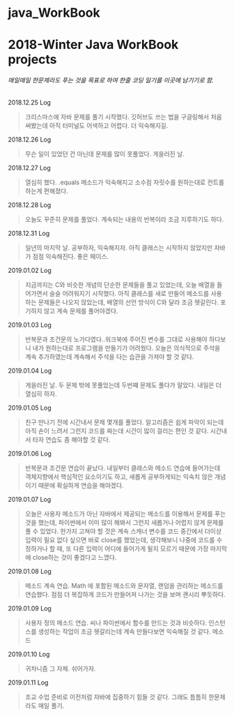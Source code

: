 # java_WorkBook
<h1>2018-Winter Java WorkBook projects</h1>
<h6>매일매일 한문제라도 푸는 것을 목표로 하여 한줄 코딩 일기를 이곳에 남기기로 함.</h6>

2018.12.25 Log
> 크리스마스에 자바 문제를 풀기 시작했다. 깃허브도 쓰는 법을 구글링해서 처음 써봤는데 아직 터미널도 어색하고 어렵다. 더 익숙해지길.

2018.12.26 Log
> 무슨 일이 있었던 건 아닌데 문제를 많이 못풀었다. 게을러진 날.

2018.12.27 Log
> 열심히 했다. .equals 메소드가 익숙해지고 소수점 자릿수를 원하는대로 컨트롤하는게 편해졌다.

2018.12.28 Log
> 오늘도 꾸준히 문제를 풀었다. 계속되는 내용의 반복이라 조금 지루하기도 하다.

2018.12.31 Log
> 일년의 마지막 날. 공부하자, 익숙해지자. 아직 클래스는 시작하지 않았지만 자바가 점점 익숙해진다. 좋은 페이스.

2019.01.02 Log
> 지금까지는 C와 비슷한 개념의 단순한 문제들을 풀고 있었는데, 오늘 배열을 들어가면서 슬슬 어려워지기 시작했다. 
아직 클래스를 새로 만들어 메소드를 사용하는 문제들은 나오지 않았는데, 배열의 선언 방식이 C와 달라 조금 헷갈린다. 포기하지 않고 계속 문제를 풀어야겠다.

2019.01.03 Log
> 반복문과 조건문의 노가다였다..워크북에 주어진 변수를 그대로 사용해야 하다보니 내가 원하는대로 프로그램을 만들기가 어려웠다. 
오늘은 의식적으로 주석을 계속 추가하였는데 계속해서 주석을 다는 습관을 가져야 할 것 같다. 

2019.01.04 Log
> 게을러진 날. 두 문제 밖에 못풀었는데 두번쨰 문제도 풀다가 말았다. 내일은 더 열심히 하자.

2019.01.05 Log
> 친구 만나기 전에 시간내서 문제 몇개를 풀었다. 알고리즘은 쉽게 파악이 되는데 아직 손이 느려서 그런지 코드를 짜는데 시간이 많이 걸리는 편인 것 같다. 시간내서 타자 연습도 좀 해야할 것 같다.

2019.01.06 Log
> 반복문과 조건문 연습이 끝났다. 내일부터 클래스와 메소드 연습에 들어가는데 객체지향에서 핵심적인 요소이기도 하고, 새롭게 공부하게되는 익숙치 않은 개념이기 때문에 확실하게 연습을 해야겠다.

2019.01.07 Log
> 오늘은 사용자 메소드가 아닌 자바에서 제공되는 메소드를 이용해서 문제를 푸는 것을 했는데, 파이썬에서 이미 많이 해봐서 그런지 새롭거나 어렵지 않게 문제를 풀 수 있었다. 한가지 고쳐야 할 것은 계속 스캐너 변수를 코드 중간에서 더이상 입력이 필요 없다 싶으면 바로 close를 했었는데, 생각해보니 나중에 코드를 수정하거나 할 때, 또 다른 입력이 어디에 들어가게 될지 모르기 때문에 가장 마지막에 close하는 것이 좋겠다고 느꼈다.

2019.01.08 Log
> 메소드 계속 연습. Math 에 포함된 메소드와 문자열, 랜덤을 관리하는 메소드를 연습했다. 점점 더 복잡하게 코드가 만들어져 나가는 것을 보며 괜시리 뿌듯하다.

2019.01.09 Log
> 사용자 정의 메소드 연습. 씨나 파이썬에서 함수를 만드는 것과 비슷하다. 인스턴스를 생성하는 작업이 조금 헷갈리는데 계속 만들다보면 익숙해질 것 같다.
메소드 

2019.01.10 Log
> 귀차니즘 그 자체. 쉬어가자.

2019.01.11 Log
> 조교 수업 준비로 이전처럼 자바에 집중하기 힘들 것 같다. 그래도 틈틈히 한문제라도 매일 풀기.
